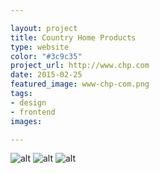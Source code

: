 ```yaml
---

layout: project
title: Country Home Products
type: website
color: "#3c9c35"
project_url: http://www.chp.com
date: 2015-02-25
featured_image: www-chp-com.png
tags:
- design
- frontend
images:

---
```


![alt](/img/www-chp-com.png)
![alt](/img/www-chp-com-about-brands.png)
![alt](/img/www-chp-com-about-core-values.png)